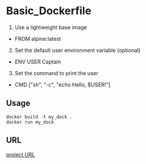 # Basic_Dockerfile

1. Use a lightweight base image
- FROM alpine:latest
2. Set the default user environment variable (optional)
- ENV USER Captain
3. Set the command to print the user
- CMD ["sh", "-c", "echo Hello, $USER!"]

## Usage
```
docker build -t my_dock .
docker run my_dock
```

## URL
[project URL](https://github.com/Aramxxx8691/Basic_Dockerfile)
